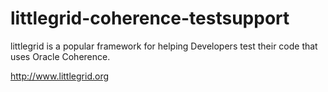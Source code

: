 # littlegrid-coherence-testsupport

littlegrid is a popular framework for helping Developers test their code that uses Oracle Coherence.

http://www.littlegrid.org
